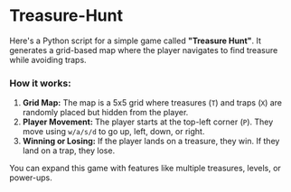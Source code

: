 # Treasure-Hunt

Here's a Python script for a simple game called **"Treasure Hunt"**. It generates a grid-based map where the player navigates to find treasure while avoiding traps.

### How it works:
1. **Grid Map:** The map is a 5x5 grid where treasures (`T`) and traps (`X`) are randomly placed but hidden from the player.
2. **Player Movement:** The player starts at the top-left corner (`P`). They move using `w/a/s/d` to go up, left, down, or right.
3. **Winning or Losing:** If the player lands on a treasure, they win. If they land on a trap, they lose.

You can expand this game with features like multiple treasures, levels, or power-ups.
